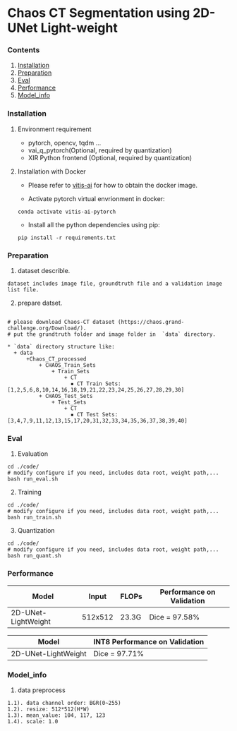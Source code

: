 # Chaos CT Segmentation using 2D-UNet Light-weight
### Contents
1. [Installation](#installation)
2. [Preparation](#preparation)
3. [Eval](#eval)
4. [Performance](#performance)
5. [Model_info](#model_info)

### Installation
1. Environment requirement
    - pytorch, opencv, tqdm ...
    - vai_q_pytorch(Optional, required by quantization)
    - XIR Python frontend (Optional, required by quantization)

2. Installation with Docker

   - Please refer to [vitis-ai](https://github.com/Xilinx/Vitis-AI/tree/master/) for how to obtain the docker image.

   - Activate pytorch virtual envrionment in docker:
   ```shell
   conda activate vitis-ai-pytorch
   ```
   - Install all the python dependencies using pip:
   ```shell
   pip install -r requirements.txt
   ```


### Preparation

1. dataset describle.
  ```
  dataset includes image file, groundtruth file and a validation image list file.
  ```
2. prepare datset.

  ```shell

  # please download Chaos-CT dataset (https://chaos.grand-challenge.org/Download/).
  # put the grundtruth folder and image folder in  `data` directory.

  * `data` directory structure like:
    + data
        +Chaos_CT_processed
            + CHAOS_Train_Sets
                + Train_Sets
                    + CT
                      ▪ CT Train Sets: [1,2,5,6,8,10,14,16,18,19,21,22,23,24,25,26,27,28,29,30]
            + CHAOS_Test_Sets
                + Test_Sets
                    + CT
                      ▪ CT Test Sets: [3,4,7,9,11,12,13,15,17,20,31,32,33,34,35,36,37,38,39,40]

  ```

### Eval

1. Evaluation
  ```shell
  cd ./code/
  # modify configure if you need, includes data root, weight path,...
  bash run_eval.sh
  ```
2. Training 
  ```shell
  cd ./code/
  # modify configure if you need, includes data root, weight path,...
  bash run_train.sh
  ```
3. Quantization
  ```shell
  cd ./code/
  # modify configure if you need, includes data root, weight path,...
  bash run_quant.sh
  ```
  
### Performance

| Model | Input | FLOPs | Performance on Validation| 
|---- |----|----|----------------------------------|
| 2D-UNet-LightWeight|512x512|23.3G|Dice = 97.58%|

| Model | INT8 Performance on Validation| 
|-------|----------------------------------|
| 2D-UNet-LightWeight|Dice = 97.71%|

### Model_info

1. data preprocess
```
1.1). data channel order: BGR(0~255)
1.2). resize: 512*512(H*W)
1.3). mean_value: 104, 117, 123
1.4). scale: 1.0
```
